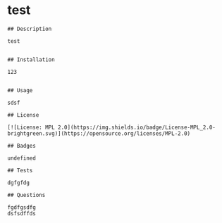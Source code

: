 # test
    
    ## Description 
    
    test
    
    
    ## Installation
    
    123
    
    
    ## Usage
    
    sdsf
    
    ## License
    
    [![License: MPL 2.0](https://img.shields.io/badge/License-MPL_2.0-brightgreen.svg)](https://opensource.org/licenses/MPL-2.0)
    
    ## Badges
    
    undefined
    
    ## Tests
    
    dgfgfdg
    
    ## Questions
    
    fgdfgsdfg
    dsfsdffds